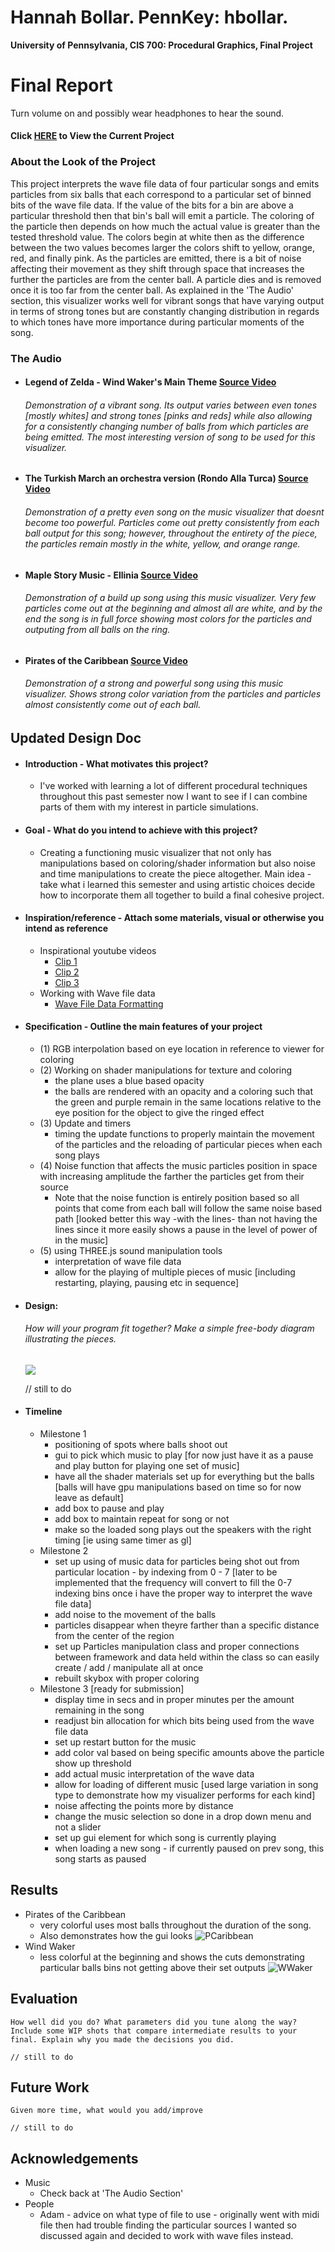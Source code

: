 Hannah Bollar. PennKey: hbollar.
======================

**University of Pennsylvania, CIS 700: Procedural Graphics, Final Project**

# Final Report

Turn volume on and possibly wear headphones to hear the sound.
#### Click [HERE](https://hanbollar.github.io/Final-Project/) to View the Current Project

### About the Look of the Project

This project interprets the wave file data of four particular songs and emits particles from six balls that each correspond to a particular set of binned bits of the wave file data. If the value of the bits for a bin are above a particular threshold then that bin's ball will emit a particle. The coloring of the particle then depends on how much the actual value is greater than the tested threshold value. The colors begin at white then as the difference between the two values becomes larger the colors shift to yellow, orange, red, and finally pink. As the particles are emitted, there is a bit of noise affecting their movement as they shift through space that increases the further the particles are from the center ball. A particle dies and is removed once it is too far from the center ball. As explained in the 'The Audio' section, this visualizer works well for vibrant songs that have varying output in terms of strong tones but are constantly changing distribution in regards to which tones have more importance during particular moments of the song.

### The Audio

- #### Legend of Zelda - Wind Waker's Main Theme [Source Video](https://www.youtube.com/watch?v=gEoU70DXr90)
  ###### Demonstration of a vibrant song. Its output varies between even tones [mostly whites] and strong tones [pinks and reds] while also allowing for a consistently changing number of balls from which particles are being emitted. The most interesting version of song to be used for this visualizer.

- #### The Turkish March an orchestra version (Rondo Alla Turca) [Source Video](https://www.youtube.com/watch?v=se_Swf7-68M)
  ###### Demonstration of a pretty even song on the music visualizer that doesnt become too powerful. Particles come out pretty consistently from each ball output for this song; however, throughout the entirety of the piece, the particles remain mostly in the white, yellow, and orange range.

- #### Maple Story Music - Ellinia [Source Video](https://www.youtube.com/watch?v=_M-ytoRguS8)
  ###### Demonstration of a build up song using this music visualizer. Very few particles come out at the beginning and almost all are white, and by the end the song is in full force showing most colors for the particles and outputing from all balls on the ring.

- #### Pirates of the Caribbean [Source Video](https://www.youtube.com/watch?v=27mB8verLK8)
  ###### Demonstration of a strong and powerful song using this music visualizer. Shows strong color variation from the particles and particles almost consistently come out of each ball.

## Updated Design Doc

- #### Introduction - What motivates this project?

  * I've worked with learning a lot of different procedural techniques throughout this past semester now I want to see if I can combine parts of them with my interest in particle simulations.

- #### Goal - What do you intend to achieve with this project?

  * Creating a functioning music visualizer that not only has manipulations based on coloring/shader information but also noise and time manipulations to create the piece altogether. Main idea - take what i learned this semester and using artistic choices decide how to incorporate them all together to build a final cohesive project.

- #### Inspiration/reference - Attach some materials, visual or otherwise you intend as reference

  * Inspirational youtube videos
    - [Clip 1](https://www.youtube.com/watch?v=fpViZkhpPHk&list=PL_2OwBBRw9hDSXyaIPrCeKUCNnCrHAHEn)
    - [Clip 2](https://www.youtube.com/watch?v=KiRLdhnDKwc&list=PL_2OwBBRw9hDSXyaIPrCeKUCNnCrHAHEn&index=14)
    - [Clip 3](https://www.youtube.com/watch?v=82Q6DRqf9H4&list=PL_2OwBBRw9hDKSZvusG6aBFh6bx32E9i5)
  * Working with Wave file data 
    - [Wave File Data Formatting](https://blogs.msdn.microsoft.com/dawate/2009/06/23/intro-to-audio-programming-part-2-demystifying-the-wav-format/)

- #### Specification - Outline the main features of your project

  * (1) RGB interpolation based on eye location in reference to viewer for coloring
  * (2) Working on shader manipulations for texture and coloring
    - the plane uses a blue based opacity
    - the balls are rendered with an opacity and a coloring such that the green and purple remain in the same locations relative to the eye position for the object to give the ringed effect
  * (3) Update and timers
    - timing the update functions to properly maintain the movement of the particles and the reloading of particular pieces when each song plays
  * (4) Noise function that affects the music particles position in space with increasing amplitude the farther the particles get from their source
    - Note that the noise function is entirely position based so all points that come from each ball will follow the same noise based path [looked better this way -with the lines- than not having the lines since it more easily shows a pause in the level of power of in the music]
  * (5) using THREE.js sound manipulation tools
    - interpretation of wave file data
    - allow for the playing of multiple pieces of music [including restarting, playing, pausing etc in sequence]

- #### Design:
  ###### How will your program fit together? Make a simple free-body diagram illustrating the pieces.
  ![](./images/PicOfFileSetup.png)

  // still to do 

- #### Timeline

  * Milestone 1
    - positioning of spots where balls shoot out
    - gui to pick which music to play [for now just have it as a pause and play button for playing one set of music]
    - have all the shader materials set up for everything but the balls [balls will have gpu manipulations based on time so for now leave as default]
    - add box to pause and play
    - add box to maintain repeat for song or not
    - make so the loaded song plays out the speakers with the right timing [ie using same timer as gl]
  * Milestone 2
    - set up using of music data for particles being shot out from particular location - by indexing from 0 - 7 [later to be implemented that the frequency will convert to fill the 0-7 indexing bins once i have the proper way to interpret the wave file data]
    - add noise to the movement of the balls
    - particles disappear when theyre farther than a specific distance from the center of the region
    - set up Particles manipulation class and proper connections between framework and data held within the class so can easily create / add / manipulate all at once
    - rebuilt skybox with proper coloring
  * Milestone 3 [ready for submission]
    - display time in secs and in proper minutes per the amount remaining in the song
    - readjust bin allocation for which bits being used from the wave file data
    - set up restart button for the music
    - add color val based on being specific amounts above the particle show up threshold
    - add actual music interpretation of the wave data
    - allow for loading of different music [used large variation in song type to demonstrate how my visualizer performs for each kind]
    - noise affecting the points more by distance
    - change the music selection so done in a drop down menu and not a slider
    - set up gui element for which song is currently playing
    - when loading a new song - if currently paused on prev song, this song starts as paused

## Results
  * Pirates of the Caribbean
    - very colorful uses most balls throughout the duration of the song.
    - Also demonstrates how the gui looks
  ![PCaribbean][imgP]
  * Wind Waker
    - less colorful at the beginning and shows the cuts demonstrating particular balls bins not getting above their set outputs
  ![WWaker][imgW]

## Evaluation
    How well did you do? What parameters did you tune along the way? Include some WIP shots that compare intermediate results to your final. Explain why you made the decisions you did.

    // still to do 

## Future Work
    Given more time, what would you add/improve

    // still to do 

## Acknowledgements
  * Music
    - Check back at 'The Audio Section'
  * People
    - Adam - advice on what type of file to use - originally went with midi file then had trouble finding the particular sources I wanted so discussed again and decided to work with wave files instead.

[imgP]: ./images/pCandGui.png "ImageP"
[imgW]: ./images/windW.png "ImageW"
